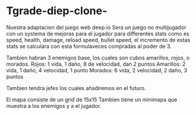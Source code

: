 # Tgrade-diep-clone-
Nuestra adaptacion del juego web deep.io
Sera un juego no multijugador con un systema de mejoras para el jugador para differentes stats como es speed, health, damage, reload speed, bullet speed, el incremento de estas stats se calculara con esta formulaveces compradas al poder de 3.

Tambien habran 3 enemigos base, los cuales son cubos amarillos, rojos, o morados.
Rojos: 1 vida, 1 daño, 8 de velocidad, dan 2 puntos
Amarillos: 2 vida, 1 daño, 4 velocidad, 1 punto
Morados: 6 vida, 2 velocidad, 2 daño, 3 puntos

Tambien tendra jefes los cuales añadiremos en el futuro.

El mapa consiste de un grid de 15x15 Tambien tiene un minimapa que muestra a los enemigos y a el jugador.
